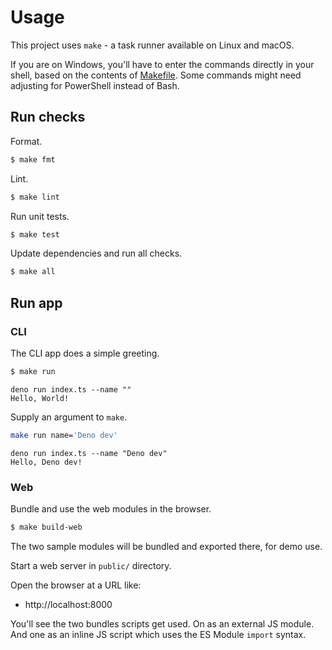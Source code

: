 # Usage

This project uses `make` - a task runner available on Linux and macOS. 

If you are on Windows, you'll have to enter the commands directly in your shell, based on the contents of [Makefile](/Makefile). Some commands might need adjusting for PowerShell instead of Bash.


## Run checks

Format.

```sh
$ make fmt
```

Lint.

```sh
$ make lint
```

Run unit tests.

```sh
$ make test
```

Update dependencies and run all checks.

```sh
$ make all
```


## Run app

### CLI

The CLI app does a simple greeting.

```sh
$ make run
```

```
deno run index.ts --name ""
Hello, World!
```

Supply an argument to `make`.

```sh
make run name='Deno dev'
```

```
deno run index.ts --name "Deno dev"
Hello, Deno dev!
```

### Web

Bundle and use the web modules in the browser.

```sh
$ make build-web
```

The two sample modules will be bundled and exported there, for demo use.

Start a web server in `public/` directory.

Open the browser at a URL like:

- http://localhost:8000

You'll see the two bundles scripts get used. On as an external JS module. And
one as an inline JS script which uses the ES Module `import` syntax.
